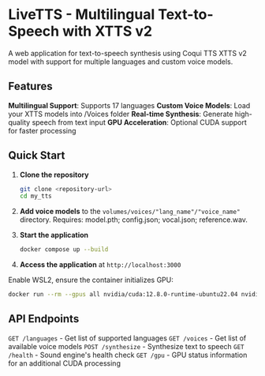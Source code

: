 # LiveTTS - Multilingual Text-to-Speech with XTTS v2

A web application for text-to-speech synthesis using Coqui TTS XTTS v2 model with support for multiple languages and custom voice models.

## Features

**Multilingual Support**: Supports 17 languages
**Custom Voice Models**: Load your XTTS models into /Voices folder
**Real-time Synthesis**: Generate high-quality speech from text input
**GPU Acceleration**: Optional CUDA support for faster processing


## Quick Start

1. **Clone the repository**
   ```bash
   git clone <repository-url>
   cd my_tts
   ```

2. **Add voice models** to the `volumes/voices/"lang_name"/"voice_name"` directory. Requires: model.pth; config.json; vocal.json; reference.wav.

3. **Start the application**
   ```bash
   docker compose up --build
   ```

4. **Access the application** at `http://localhost:3000`


Enable WSL2, ensure the container initializes GPU:
```bash
docker run --rm --gpus all nvidia/cuda:12.8.0-runtime-ubuntu22.04 nvidia-smi
```

## API Endpoints

`GET /languages` - Get list of supported languages
`GET /voices` - Get list of available voice models
`POST /synthesize` - Synthesize text to speech
`GET /health` - Sound engine's health check
`GET /gpu` - GPU status information for an additional CUDA processing


